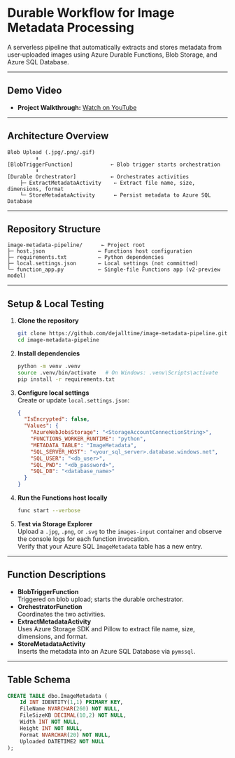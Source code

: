 # Durable Workflow for Image Metadata Processing

A serverless pipeline that automatically extracts and stores metadata from user‑uploaded images using Azure Durable Functions, Blob Storage, and Azure SQL Database. 

---

## Demo Video

- **Project Walkthrough:** [Watch on YouTube](https://youtu.be/Mf24fIWuZaA)

---

## Architecture Overview

```
Blob Upload (.jpg/.png/.gif)
         ⬇
[BlobTriggerFunction]            ← Blob trigger starts orchestration
         ⬇
[Durable Orchestrator]           ← Orchestrates activities
    ├─ ExtractMetadataActivity    ← Extract file name, size, dimensions, format
    └─ StoreMetadataActivity      ← Persist metadata to Azure SQL Database
```

---

## Repository Structure

```
image-metadata-pipeline/      ← Project root
├─ host.json                 ← Functions host configuration
├─ requirements.txt          ← Python dependencies
├─ local.settings.json       ← Local settings (not committed)
└─ function_app.py           ← Single-file Functions app (v2-preview model)
```

---

## Setup & Local Testing

1. **Clone the repository**
   ```bash
   git clone https://github.com/dejalltime/image-metadata-pipeline.git
   cd image-metadata-pipeline
   ```

2. **Install dependencies**
   ```bash
   python -m venv .venv
   source .venv/bin/activate   # On Windows: .venv\Scripts\activate
   pip install -r requirements.txt
   ```

3. **Configure local settings**  
   Create or update `local.settings.json`:
   ```json
   {
     "IsEncrypted": false,
     "Values": {
       "AzureWebJobsStorage": "<StorageAccountConnectionString>",
       "FUNCTIONS_WORKER_RUNTIME": "python",
       "METADATA_TABLE": "ImageMetadata",
       "SQL_SERVER_HOST": "<your_sql_server>.database.windows.net",
       "SQL_USER": "<db_user>",
       "SQL_PWD": "<db_password>",
       "SQL_DB": "<database_name>"
     }
   }
   ```

4. **Run the Functions host locally**
   ```bash
   func start --verbose
   ```

5. **Test via Storage Explorer**  
   Upload a `.jpg`, `.png`, or `.svg` to the `images-input` container and observe the console logs for each function invocation.  
   Verify that your Azure SQL `ImageMetadata` table has a new entry.

---

## Function Descriptions

- **BlobTriggerFunction**  
  Triggered on blob upload; starts the durable orchestrator.
- **OrchestratorFunction**  
  Coordinates the two activities.
- **ExtractMetadataActivity**  
  Uses Azure Storage SDK and Pillow to extract file name, size, dimensions, and format.
- **StoreMetadataActivity**  
  Inserts the metadata into an Azure SQL Database via `pymssql`.

---

## Table Schema

```sql
CREATE TABLE dbo.ImageMetadata (
    Id INT IDENTITY(1,1) PRIMARY KEY,
    FileName NVARCHAR(260) NOT NULL,
    FileSizeKB DECIMAL(10,2) NOT NULL,
    Width INT NOT NULL,
    Height INT NOT NULL,
    Format NVARCHAR(20) NOT NULL,
    Uploaded DATETIME2 NOT NULL
);
```